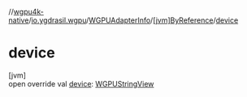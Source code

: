 //[wgpu4k-native](../../../../index.md)/[io.ygdrasil.wgpu](../../index.md)/[WGPUAdapterInfo](../index.md)/[[jvm]ByReference](index.md)/[device](device.md)

# device

[jvm]\
open override val [device](device.md): [WGPUStringView](../../-w-g-p-u-string-view/index.md)